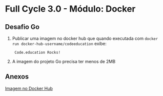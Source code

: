 # Full Cycle 3.0 - Módulo: Docker

## Desafio Go

1. Publicar uma imagem no docker hub que quando executada com `docker run docker-hub-username/codeeducation` exibe: 
 
        Code.education Rocks!

2. A imagem do projeto Go precisa ter menos de 2MB

## Anexos

[Imagem no Docker Hub](https://hub.docker.com/r/brunobrolesi/codeeducation)
